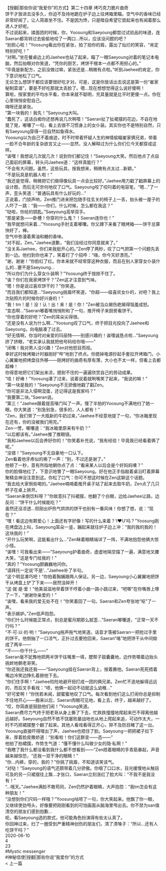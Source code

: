 <br/>
【授翻|那些你说“我爱你”的方式】第二十四章 烤巧克力脆片曲奇<br/>
饼干才放进去没多久，你迫不及待地跪在炉子边上往烤箱里瞄。空气中的香味已经非常好闻了，让人简直坐不住。不是因为馋，只是暗自希望它尝起来也有闻着那么诱人才好呢。<br/>
不过说起来，揉面团的时候，你，Yoosung和Saeyoung都尝过试验品的味道，连Saeran都背转过去偷偷地咬了一两口...所以，应该没问题的吧？<br/>
“别担心啦！”Yoosung看出你在紧张，拍了拍你的肩，露出了灿烂的笑容，“肯定特别好吃！”<br/>
“对啊。”坐在餐桌边上的Jaehee也站了起来，瞄了一眼Saeyoung对着的笔记本电脑，然后抬眼对你笑道，“凭你的厨艺，烤饼干根本一点都不用担心的。”<br/>
“毕竟是新配方，之前没做过嘛，紧张还是...稍微有点啦。”听到Jaehee的肯定，你下意识地松了口气。<br/>
无论怎么想饼干都应该要很好吃才对。可是，这是你放话出去说这是第一份“崔家秘制菜谱”，要是不好吃那就太丢脸了。嗯...现在想想觉得这么说好傻啊！<br/>
算啦，按家里的平均水平看，你本来就不聪明，充其量就是比平时更傻一点。你在心里悄悄安慰自己。<br/>
嗨呀还是紧张。<br/>
“第一块我的！我先！”Saeyoung大叫。<br/>
“蠢死了，这话白痴你还想再说几次啊喂！”Saeran扯了扯裙摆的花边，不自在地晃了晃，嘟囔了一句，看上去很不习惯身上的女仆装。其实你也不是特别自然，只有Saeyoung穿得一应自然如鱼得水。<br/>
Yoosung以为自己不着痕迹，时不时带着怀疑人生的神情偷瞄崔家俩兄弟，带着一脸不合年龄的复杂欲言又止——显然，没人解释过为什么你们仨今天都穿成这样。<br/>
“诶嘿！我想说几次就几次！说到你们都记住！”Saeyoung大笑。然后他点了点自己面前的屏幕，转头问Jaehee道：“这样真能行？”<br/>
“不会有大问题。虽然，这些玩具，按我想来，稍微有点太过...新颖。”<br/>
“不是玩具是机器人啦！”<br/>
“我还是觉得，稍微把它们做得像玩具一点会比较好。”Jaehee用力戳了戳屏幕上的设计图，而后无可奈何地叹了口气。Saeyoung咬了咬叼着的电容笔，“嗯...”了一声，歪头笑道：“普通玩具有什么好玩的...”<br/>
正说着，门锁声响，Zen推门进来把包随手往玄关的椅子上一丢，抬头被一屋子的人吓了一跳：“我——你们，什么时候，怎么都在我这？”<br/>
“哒啦，你给的钥匙。”Saeyoung高举双手。<br/>
“那是紧急——卧槽！你穿的什么鬼？！Saeran连你也！”<br/>
“我早就想问来着...”Yoosung手肘支着嘟囔。你又蹲下来看了眼烤箱——饼干总算快好了，棒。<br/>
空气中弥漫着黄油和糖的香味。<br/>
“对不起，Zen。”Jaehee道歉，“我们没经过你同意就来了。”<br/>
“没关系Jaehee，你们来我挺开心的。”Zen停了两秒，叹了口气把第一个问题先丢到一边。他扫到你也来了，笑着打了个招呼：“嗨，你今天好漂亮。”<br/>
“谢，谢谢！”你脸红了红。你本来就不经常穿这种衣服，而且在别人家穿女仆装什么的...要不是Saeyoung...<br/>
“所以你们为什么穿女仆装啊？”Yoosung终于按捺不住了。<br/>
“诶？你们在我家烤饼干？”Zen这才注意到气味。<br/>
“嗯！你是说过喜欢饼干的？”你笑道。<br/>
“而且我们都知道...”Saeyoung挑眉坏笑道，“你超——级喜欢女仆的，对吧？我上次贴照片的时候你好兴奋的！”<br/>
“我！tm！是！没！认！出！来！是！你！”Zen被当众揭伤疤揭得恼羞成怒。<br/>
“变态啊...”Saeran嘟着嘴悄悄附和了一句，推开椅子来厨房看饼干。<br/>
“你也穿着的好吧？”Zen的耳朵尖得很。<br/>
“还是没有人说为什么啊...”Yoosung叹了口气，终于把目光投向了Jaehee和Saeyoung，向电脑凑了过去。<br/>
“好无情啊，你当时对亲爱的玛丽特——别感兴趣的！诶嘿诚恳点啦...”Saeyoung挤了挤眼，“老实承认我就把他号码给你哦——”<br/>
“闭嘴！我对男人没兴趣！”Zen对他怒目而视。<br/>
幸好这时候烤箱计时器刚好“哔”地到了终点。你摁掉电源抄起手套拉开烤箱门，小心翼翼地把烤盘往外移——刚烤好的曲奇有厚有薄，大小也不太一样，但看上去都超棒！<br/>
你得意地把它们架出来凉，摁耐不住的一遍遍欣赏自己的劳动成果。<br/>
“哇！好棒！”Yoosung凑了过来，说着说着就咧嘴笑了起来，“我说的嘛！”<br/>
“第一块是我的！”Saeyoung不无骄傲地戳了戳Zen。<br/>
“你可是非法入侵啊混蛋，还记得这是我家吗？”<br/>
“我要第二块。”Saeran说。<br/>
“第三！”Jaehee跟着提高嗓门叫了一声。慢了半拍的Yoosung不满地扫了她一眼。你大笑道：“别急别急，很多的，人人都有！”<br/>
“Zen，我们带了一大瓶新的牛奶过来，”Jaehee不经意地提了一句，“你冰箱里现在还有，你的没被我们用完。”<br/>
Zen一愣，嘟囔道：“我冰箱里原来有牛奶？”<br/>
“以后都该有。”Jaehee推了推眼镜。<br/>
“我和Jaehee以后会养好你的！”你笑着补充说，“我有经验！毕竟我已经看着俩了呢。”<br/>
“没错！”Saeyoung不无自豪地一口认下。<br/>
Zen看着他牙疼似的嘶了一声：“别，不过还是谢了。”<br/>
他顿了一秒，意有所指地朝你点了点：“看来某人以后会是个好妈妈噢？”<br/>
你的脸倏地红了，下意识地瞥了一眼Saeyoung。好在他正手指敲着桌沿盯着屏幕聚精会神没注意到这。你松了口气：你可不想这时候在Zen这聊这个话题。<br/>
“我去给大家倒些喝的。”Jaehee喃喃着推开桌子站了起来去取牛奶，Zen点了几只杯子在桌上排开。<br/>
“Saeran来倒饮料呀？”你故意抖了抖裙摆，他翻了个白眼，边给Jaehee让路，边反问：“饼干什么时候能吃？”<br/>
虽然还没凉透...但刚出炉热气烘烘的饼干也别有一番风味！你想了想，说：“现在？”<br/>
“嘿！看这边有颗爱心！上面还有字好像！写的什么来着？‘I❤U’吗？”Yoosung刚在烤盘边上叫，Saeyoung耳朵一竖，蹦起来就往炉子边上冲：“我的我的我的！这块我的！”<br/>
“开什么玩笑啊，这能看出什么...”Zen眯着眼睛端详了一阵，不满地抱怨他俩大惊小怪。<br/>
“诶嘿！可我看出来——”Saeyoung护着曲奇，虚虚地隔空描了一遍，满意地叉腰大笑，“这是专门给我的！”<br/>
“真的？”Yoosung颤巍巍地问你。<br/>
“请拜托一定说‘不是’...”Jaehee补了半句。<br/>
“这个明显凑巧吧！”你拍着胸脯跟两人保证。另一边，Saeyoung小心翼翼地把饼干从烤盘上铲了下来——居然没碎开！<br/>
“这·就·是·爱！”他美滋滋地举着饼干哼着小曲一路小跳过来，“吧唧”在你嘴唇上啄了一下，“谢谢你亲爱的！”<br/>
“诶嘿，看来我的爱无处不在！”你笑着回了一句。Saeran和Zen夸张地“呕”了一声。<br/>
“表示嫉妒。”Zen低声抱怨。<br/>
“你们什么时候能正常点，别总是蜜月期那么腻歪...”Saeran嘟囔道，“正常一天不行吗？”<br/>
“不·可·以·的·哟！”Saeyoung拖声拖气地笑道。话音才落被Saeran一把抢过手里的饼干。他倒抽了一口凉气，正扑过去要抢回来，Saeran“咯”地把饼干从中间拗成了两半——<br/>
“不——你干什么——”<br/>
Saeran毫不犹豫地把两半饼干往嘴里一填，腮帮子鼓囊囊地，边作势嚼着边抬头挑衅地朝老哥笑。<br/>
“你还我还我还我——”Saeyoung挂在Saeran背上，按着撕他。Saeran死死捂着嘴边冷笑边挣扎着掀他下去。<br/>
“你们住手啊！”Jaehee险险地避开扭打成一团的俩兄弟。Zen忙不迭地躲得远远的，而后叉手看戏：“啧，他俩一起动不动就这么幼稚...”<br/>
“好可爱啊！”你恍若未闻，甜蜜蜜地叹了口气。每次看到他们这么打闹你总是抑制不住地开心——搬来以后，Saeran肉眼可见地，看上去，终于，越来越好了。<br/>
“哎，你简直是鼓励他们闹！”Yoosung笑道。<br/>
Saeran费尽力气终于把老哥从身上撕了下去，忙跌跌撞撞地爬起来巴不得离他越远越好。Saeyoung自然不依不饶屡败屡战地也从地上爬起来追，可动作太大，一时不巧把裙摆整个翻了起来。其他人看戏看得正开心，猝不及防目睹了这一出。Yoosung直接吓得嚎出了声，Jaehee也捂住了脸。Saeyoung一把把裙子拉下来，厚着脸皮撒娇道：“别看啦！你们这群变——态——”<br/>
他拍了拍裙摆，作势生气道：“懂不懂什么叫做少女的隐·私啊！”<br/>
“我瞎了我什么都没看到我什么都不想看到——”Zen捂着眼睛的手青筋暴起，声音越来越惊恐，“还我一双干净的眼睛！”<br/>
“你...内裤，穿的，我的？”你挑了挑眉，不知道该笑该气。<br/>
“对哒！”Saeyoung的语气还颇带着几分骄傲。你咽了口口水，目光缓慢地从触目可及的另一只裙摆往上飘...才张口，Saeran立刻涨红了脸大叫：“不我不是我没有！”<br/>
“...哦天。”Jaehee满脸不敢苟同，Zen仍然护着眼睛，大声抱怨：“我tm怎会有这种朋友！”<br/>
“没想到你们尺码一样哦？”Yoosung咕哝了一句，你大笑起来。他飘了你一眼，又继续使劲甩头，好像要把刚刚看到的可怕画面从脑海里甩出去。你不禁为san值清空的朋友们感到抱歉...<br/>
呃，看Saeyoung选的款式，他可能角色扮演得有些太认真了。<br/>
你回神过来，扫了一圈受到严重精神创伤的朋友们，清了清嗓子：“所以...还有人吃饼干吗？”<br/>
2020-06-10<br/>
4<br/>
23<br/>
#Mystic messenger<br/>
#神秘信使|授翻|那些你说“我爱你”的方式<br/>
< 上一篇<br/>
